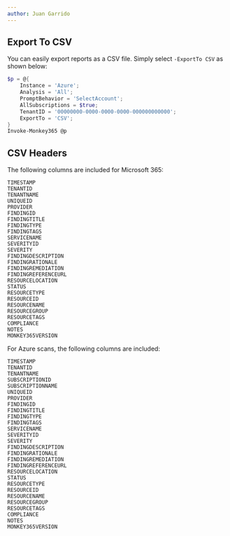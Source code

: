 ```yaml
---
author: Juan Garrido
---
```



## Export To CSV

You can easily export reports as a CSV file. Simply select `-ExportTo CSV` as shown below:

``` PowerShell
$p = @{
    Instance = 'Azure';
    Analysis = 'All';
    PromptBehavior = 'SelectAccount';
    AllSubscriptions = $true;
    TenantID = '00000000-0000-0000-0000-000000000000';
    ExportTo = 'CSV';
}
Invoke-Monkey365 @p
```

## CSV Headers

The following columns are included for Microsoft 365:

``` csv
TIMESTAMP
TENANTID
TENANTNAME
UNIQUEID
PROVIDER
FINDINGID
FINDINGTITLE
FINDINGTYPE
FINDINGTAGS
SERVICENAME
SEVERITYID
SEVERITY
FINDINGDESCRIPTION
FINDINGRATIONALE
FINDINGREMEDIATION
FINDINGREFERENCEURL
RESOURCELOCATION
STATUS
RESOURCETYPE
RESOURCEID
RESOURCENAME
RESOURCEGROUP
RESOURCETAGS
COMPLIANCE
NOTES
MONKEY365VERSION
```

For Azure scans, the following columns are included:

``` csv
TIMESTAMP
TENANTID
TENANTNAME
SUBSCRIPTIONID
SUBSCRIPTIONNAME
UNIQUEID
PROVIDER
FINDINGID
FINDINGTITLE
FINDINGTYPE
FINDINGTAGS
SERVICENAME
SEVERITYID
SEVERITY
FINDINGDESCRIPTION
FINDINGRATIONALE
FINDINGREMEDIATION
FINDINGREFERENCEURL
RESOURCELOCATION
STATUS
RESOURCETYPE
RESOURCEID
RESOURCENAME
RESOURCEGROUP
RESOURCETAGS
COMPLIANCE
NOTES
MONKEY365VERSION
```



